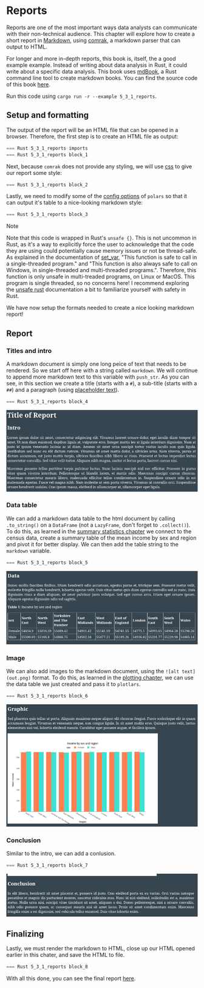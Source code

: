 # Reports

Reports are one of the most important ways data analysts can communicate with their non-technical audience. This chapter will explore how to create a short report in [Markdown](https://www.markdownguide.org/), using [comrak](https://docs.rs/comrak/latest/comrak/), a markdown parser that can output to HTML.

For longer and more in-depth reports, this book is, itself, the a good example example. Instead of writing about data analysis in Rust, it could write about a specific data analysis. This book uses [mdBook](https://rust-lang.github.io/mdBook/), a Rust command line tool to create markdown books. You can find the source code of this book [here](https://github.com/EricFecteau/rust-data-analysis).

Run this code using `cargo run -r --example 5_3_1_reports`.

## Setup and formatting

The output of the report will be an HTML file that can be opened in a browser. Therefore, the first step is to create an HTML file as output:

```rust
=== Rust 5_3_1_reports imports
=== Rust 5_3_1_reports block_1
```

Next, because `comrak` does not provide any styling, we will use [css](https://www.w3schools.com/css/) to give our report some style: 

```rust
=== Rust 5_3_1_reports block_2
```

Lastly, we need to modify some of the [config options](https://docs.rs/polars/latest/polars/#config-with-env-vars) of `polars` so that it can output it's table to a nice-looking markdown style:

```rust
=== Rust 5_3_1_reports block_3
```

> [!NOTE]
> Note that this code is wrapped in Rust's `unsafe {}`. This is not uncommon in Rust, as it's a way to explicitly force the user to acknowledge that the code they are using could potentially cause memory issues or not be thread-safe. As explained in the documentation of [set_var](https://doc.rust-lang.org/std/env/fn.set_var.html#safety), "This function is safe to call in a single-threaded program." and "This function is also always safe to call on Windows, in single-threaded and multi-threaded programs.". Therefore, this function is only unsafe in multi-treaded programs, on Linux or MacOS. This program is single threaded, so no concerns here! I recommend exploring the [unsafe rust](https://doc.rust-lang.org/book/ch20-01-unsafe-rust.html) documentation a bit to familiarize yourself with safety in Rust. 

We have now setup the formats needed to create a nice looking markdown report!

## Report

### Titles and intro

A markdown document is simply one long peice of text that needs to be rendered. So we start off here with a string called `markdown`. We will continue to append more markdown text to this variable with `push_str`. As you can see, in this section we create a title (starts with a `#`), a sub-title (starts with a `##`) and a paragraph (using [placeholder text](https://en.wikipedia.org/wiki/Lorem_ipsum)).

```rust
=== Rust 5_3_1_reports block_4
```

![Screenshot of intro section](images/report/intro.png)

### Data table

We can add a markdown data table to the html document by calling `.to_string()` on a `DataFrame` (not a `LazyFrame`, don't forget to `.collect()`). To do this, as learned in the [summary statistics chapter](../4_stats/1_summary.md) we connect to the census data, create a summary table of the mean income by sex and region and pivot it for better display. We can then add the table string to the `markdown` variable.

```rust
=== Rust 5_3_1_reports block_5
```

![Screenshot of data section](images/report/data.png)

### Image

We can also add images to the markdown document, using the `![alt text](out.png)` format. To do this, as learned in the [plotting chapter](2_plotting.md), we can use the data table we just created and pass it to `plotlars`. 

```rust
=== Rust 5_3_1_reports block_6
```

![Screenshot of graphic section](images/report/graphic.png)

### Conclusion

Similar to the intro, we can add a conlusion.

```rust
=== Rust 5_3_1_reports block_7
```

![Screenshot of conclusion section](images/report/conclusion.png)

## Finalizing

Lastly, we must render the markdown to HTML, close up our HTML opened earlier in this chater, and save the HTML to file.

```rust
=== Rust 5_3_1_reports block_8
```

With all this done, you can see the final report [here]().